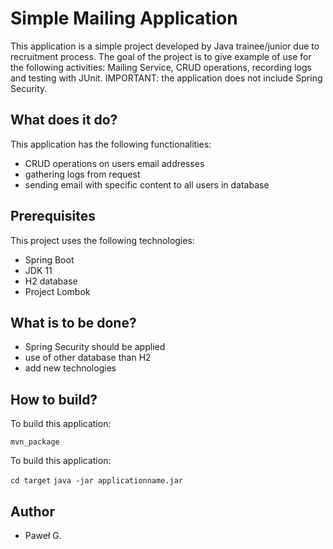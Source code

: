 # Simple Mailing Application

This application is a simple project developed by Java trainee/junior due to recruitment process. The goal of the project is to give example of use for the following activities: Mailing Service, CRUD operations, recording logs and testing with JUnit. IMPORTANT: the application does not include Spring Security. 

## What does it do?
This application has the following functionalities:
- CRUD operations on users email addresses
- gathering logs from request
- sending email with specific content to all users in database


## Prerequisites
This project uses the following technologies:
- Spring Boot
- JDK 11
- H2 database
- Project Lombok

## What is to be done?
- Spring Security should be applied
- use of other database than H2
- add new technologies

## How to build?
To build this application:

`
mvn_package
`

To build this application:

`cd target`
`java -jar applicationname.jar`

## Author
- Paweł G.